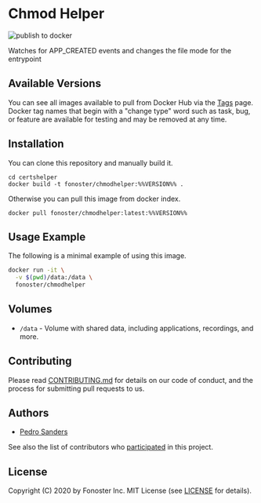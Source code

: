 # Chmod Helper

![publish to docker](https://github.com/fonoster/chmodhelper/workflows/publish%20to%20docker%20hub/badge.svg)

Watches for APP_CREATED events and changes the file mode for the entrypoint

## Available Versions

You can see all images available to pull from Docker Hub via the [Tags](https://hub.docker.com/repository/registry-1.docker.io/fonoster/chmodhelper/tags?page=1) page. Docker tag names that begin with a "change type" word such as task, bug, or feature are available for testing and may be removed at any time.

## Installation

You can clone this repository and manually build it.

```
cd certshelper
docker build -t fonoster/chmodhelper:%%VERSION%% .
```

Otherwise you can pull this image from docker index.

```
docker pull fonoster/chmodhelper:latest:%%VERSION%%
```

## Usage Example

The following is a minimal example of using this image.

```bash
docker run -it \
  -v $(pwd)/data:/data \
  fonoster/chmodhelper
```

## Volumes

- `/data` - Volume with shared data, including applications, recordings, and more.

## Contributing

Please read [CONTRIBUTING.md](https://github.com/fonoster/fonos/blob/master/CONTRIBUTING.md) for details on our code of conduct, and the process for submitting pull requests to us.

## Authors

- [Pedro Sanders](https://github.com/psanders)

See also the list of contributors who [participated](https://github.com/fonoster/uploaderhelper/contributors) in this project.

## License

Copyright (C) 2020 by Fonoster Inc. MIT License (see [LICENSE](https://github.com/fonoster/fonos/blob/master/LICENSE) for details).
